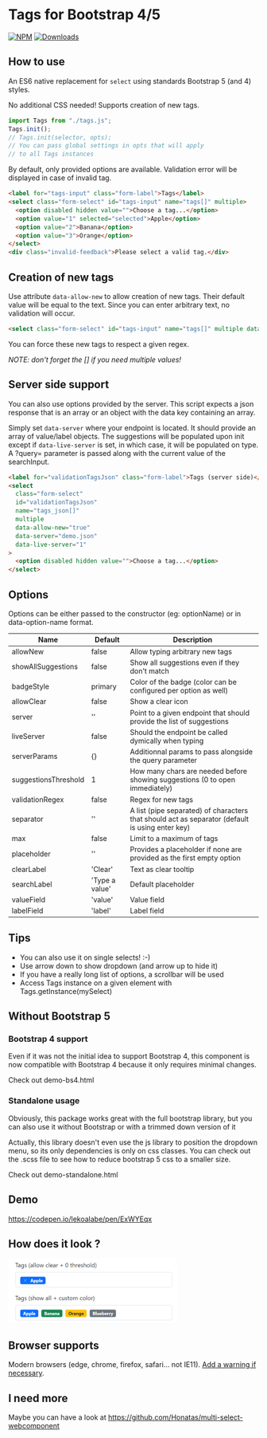# Tags for Bootstrap 4/5

[![NPM](https://nodei.co/npm/bootstrap5-tags.png?mini=true)](https://nodei.co/npm/bootstrap5-tags/)
[![Downloads](https://img.shields.io/npm/dt/bootstrap5-tags.svg)](https://www.npmjs.com/package/bootstrap5-tags)

## How to use

An ES6 native replacement for `select` using standards Bootstrap 5 (and 4) styles.

No additional CSS needed! Supports creation of new tags.

```js
import Tags from "./tags.js";
Tags.init();
// Tags.init(selector, opts);
// You can pass global settings in opts that will apply
// to all Tags instances
```

By default, only provided options are available. Validation error
will be displayed in case of invalid tag.

```html
<label for="tags-input" class="form-label">Tags</label>
<select class="form-select" id="tags-input" name="tags[]" multiple>
  <option disabled hidden value="">Choose a tag...</option>
  <option value="1" selected="selected">Apple</option>
  <option value="2">Banana</option>
  <option value="3">Orange</option>
</select>
<div class="invalid-feedback">Please select a valid tag.</div>
```

## Creation of new tags

Use attribute `data-allow-new` to allow creation of new tags. Their
default value will be equal to the text. Since you can enter
arbitrary text, no validation will occur.

```html
<select class="form-select" id="tags-input" name="tags[]" multiple data-allow-new="true"></select>
```

You can force these new tags to respect a given regex.

_NOTE: don't forget the [] if you need multiple values!_

## Server side support

You can also use options provided by the server. This script expects a json response that is an array or an object with the data key containing an array.

Simply set `data-server` where your endpoint is located. It should provide an array of value/label objects. The suggestions will be populated upon init
except if `data-live-server` is set, in which case, it will be populated on type. A ?query= parameter is passed along with the current value of the searchInput.

```html
<label for="validationTagsJson" class="form-label">Tags (server side)</label>
<select
  class="form-select"
  id="validationTagsJson"
  name="tags_json[]"
  multiple
  data-allow-new="true"
  data-server="demo.json"
  data-live-server="1"
>
  <option disabled hidden value="">Choose a tag...</option>
</select>
```

## Options

Options can be either passed to the constructor (eg: optionName) or in data-option-name format.

| Name                 | Default        | Description                                                                                     |
| -------------------- | -------------- | ----------------------------------------------------------------------------------------------- |
| allowNew             | false          | Allow typing arbitrary new tags                                                                 |
| showAllSuggestions   | false          | Show all suggestions even if they don't match                                                   |
| badgeStyle           | primary        | Color of the badge (color can be configured per option as well)                                 |
| allowClear           | false          | Show a clear icon                                                                               |
| server               | ''             | Point to a given endpoint that should provide the list of suggestions                           |
| liveServer           | false          | Should the endpoint be called dymically when typing                                             |
| serverParams         | {}             | Additionnal params to pass alongside the query parameter                                        |
| suggestionsThreshold | 1              | How many chars are needed before showing suggestions (0 to open immediately)                    |
| validationRegex      | false          | Regex for new tags                                                                              |
| separator            | ''             | A list (pipe separated) of characters that should act as separator (default is using enter key) |
| max                  | false          | Limit to a maximum of tags                                                                      |
| placeholder          | ''             | Provides a placeholder if none are provided as the first empty option                           |
| clearLabel           | 'Clear'        | Text as clear tooltip                                                                           |
| searchLabel          | 'Type a value' | Default placeholder                                                                             |
| valueField           | 'value'        | Value field                                                                                     |
| labelField           | 'label'        | Label field                                                                                     |

## Tips

- You can also use it on single selects! :-)
- Use arrow down to show dropdown (and arrow up to hide it)
- If you have a really long list of options, a scrollbar will be used
- Access Tags instance on a given element with Tags.getInstance(mySelect)

## Without Bootstrap 5

### Bootstrap 4 support

Even if it was not the initial idea to support Bootstrap 4, this component is now compatible with Bootstrap 4 because it only
requires minimal changes.

Check out demo-bs4.html

### Standalone usage

Obviously, this package works great with the full bootstrap library, but you can also use it without Bootstrap or with a trimmed down version of it

Actually, this library doesn't even use the js library to position the dropdown menu, so its only dependencies is only on css classes.
You can check out the .scss file to see how to reduce bootstrap 5 css to a smaller size.

Check out demo-standalone.html

## Demo

https://codepen.io/lekoalabe/pen/ExWYEqx

## How does it look ?

![screenshot](screenshot.png "screenshot")

## Browser supports

Modern browsers (edge, chrome, firefox, safari... not IE11). [Add a warning if necessary](https://github.com/lekoala/nomodule-browser-warning.js/).

## I need more

Maybe you can have a look at https://github.com/Honatas/multi-select-webcomponent
